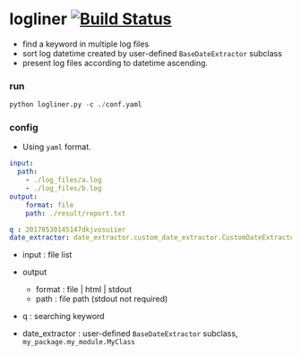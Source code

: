 logliner [![Build Status](https://travis-ci.org/AhnSeongHyun/logliner.svg?branch=master)](https://travis-ci.org/AhnSeongHyun/logliner)
========

- find a keyword in multiple log files
- sort log datetime created by user-defined `BaseDateExtractor` subclass 
- present log files according to datetime ascending. 

 
### run 

```python
python logliner.py -c ./conf.yaml
```


### config

 - Using `yaml` format. 

```yaml
input:
  path:
    - ./log_files/a.log
    - ./log_files/b.log
output:
    format: file
    path: ./result/report.txt

q : 20170530145147dkjvosuiier
date_extractor: date_extractor.custom_date_extractor.CustomDateExtractor
```

- input : file list 

- output 
    - format : file | html | stdout 
    - path : file path (stdout not required)

- q : searching keyword 
- date_extractor : user-defined `BaseDateExtractor` subclass, `my_package.my_module.MyClass`

